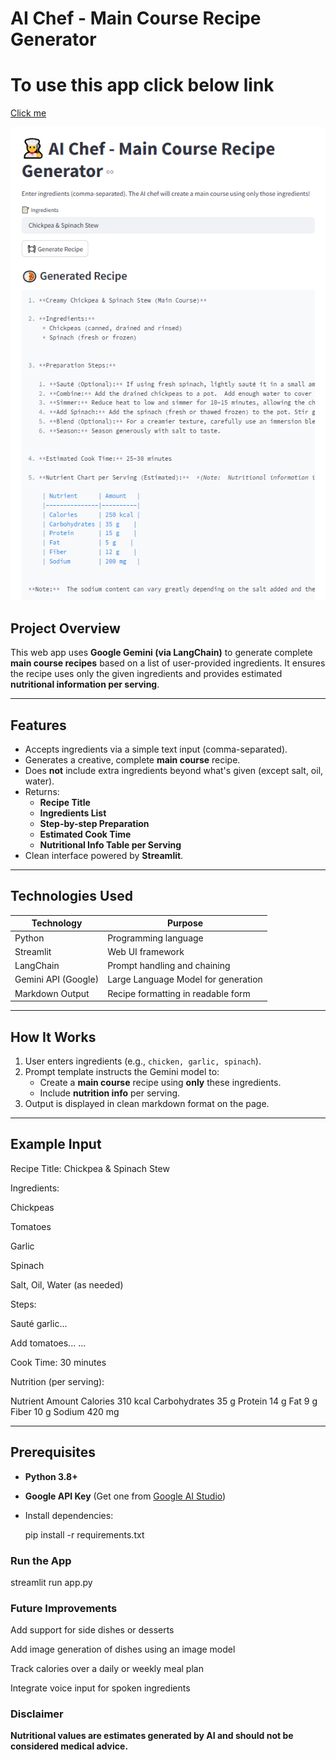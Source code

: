 #  AI Chef - Main Course Recipe Generator

# To use this app click below link

[Click me](https://aimlprojects-kappqrtxpdrovdwwzkboowk.streamlit.app/)


![Img](image.png)

## **Project Overview**

This web app uses **Google Gemini (via LangChain)** to generate complete **main course recipes** based on a list of user-provided ingredients. It ensures the recipe uses only the given ingredients and provides estimated **nutritional information per serving**.

---

## **Features**

- Accepts ingredients via a simple text input (comma-separated).
- Generates a creative, complete **main course** recipe.
- Does **not** include extra ingredients beyond what's given (except salt, oil, water).
- Returns:
  - **Recipe Title**
  - **Ingredients List**
  - **Step-by-step Preparation**
  - **Estimated Cook Time**
  - **Nutritional Info Table per Serving**
- Clean interface powered by **Streamlit**.

---

## **Technologies Used**

| **Technology**        | **Purpose**                                 |
|-----------------------|----------------------------------------------|
| Python                | Programming language                         |
| Streamlit             | Web UI framework                             |
| LangChain             | Prompt handling and chaining                 |
| Gemini API (Google)   | Large Language Model for generation          |
| Markdown Output       | Recipe formatting in readable form           |

---

## **How It Works**

1. User enters ingredients (e.g., `chicken, garlic, spinach`).
2. Prompt template instructs the Gemini model to:
   - Create a **main course** recipe using **only** these ingredients.
   - Include **nutrition info** per serving.
3. Output is displayed in clean markdown format on the page.

---

## **Example Input**

Recipe Title: Chickpea & Spinach Stew

Ingredients:

Chickpeas

Tomatoes

Garlic

Spinach

Salt, Oil, Water (as needed)

Steps:

Sauté garlic...

Add tomatoes...
...

Cook Time: 30 minutes

Nutrition (per serving):

Nutrient	Amount
Calories	310 kcal
Carbohydrates	35 g
Protein	14 g
Fat	9 g
Fiber	10 g
Sodium	420 mg


---

## **Prerequisites**

- **Python 3.8+**
- **Google API Key** (Get one from [Google AI Studio](https://aistudio.google.com/app/apikey))

- Install dependencies:
 
  pip install -r requirements.txt

### Run the App

streamlit run app.py

### Future Improvements

Add support for side dishes or desserts

Add image generation of dishes using an image model

Track calories over a daily or weekly meal plan

Integrate voice input for spoken ingredients

### Disclaimer

**Nutritional values are estimates generated by AI and should not be considered medical advice.**